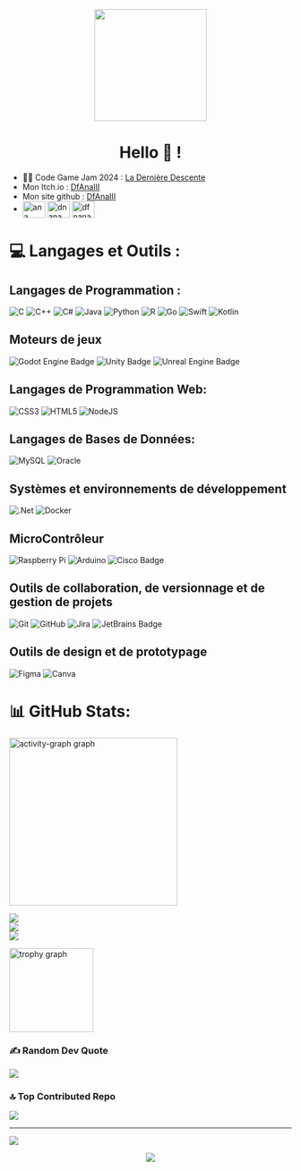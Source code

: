 <div align="center">
  <img height="200" src="https://i.gifer.com/8X6a.gif"  />
</div>
<h1 align="center">Hello 👋 !</h1>

- 👨‍💻 Code Game Jam 2024 : [La Dernière Descente](https://ystevak.itch.io/la-derniere-descente)
-  Mon Itch.io : [DfAnaIII](https://dfanaiii.itch.io/)
-  Mon site github : [DfAnaIII](https://dfanaiii.github.io/)
-  <a href="https://www.linkedin.com/in/ana-d-erfurth-26491b2a1/" target="blank"><img align="center" src="https://raw.githubusercontent.com/rahuldkjain/github-profile-readme-generator/master/src/images/icons/Social/linked-in-alt.svg" alt="ana d'erfurth" height="30" width="40" /></a>
<a href="https://www.youtube.com/channel/UCoBc9UX3Chg71OHOCk98Wpw" target="blank"><img align="center" src="https://raw.githubusercontent.com/rahuldkjain/github-profile-readme-generator/master/src/images/icons/Social/youtube.svg" alt="dnana" height="30" width="40" /></a>
<a href="https://discord.gg/dfnana" target="blank"><img align="center" src="https://raw.githubusercontent.com/rahuldkjain/github-profile-readme-generator/master/src/images/icons/Social/discord.svg" alt="dfnana" height="30" width="40" /></a>

# 💻 Langages et Outils :

## Langages de Programmation : 

![C](https://img.shields.io/badge/c-%2300599C.svg?style=for-the-badge&logo=c&logoColor=white) 
![C++](https://img.shields.io/badge/c++-%2300599C.svg?style=for-the-badge&logo=c%2B%2B&logoColor=white) 
![C#](https://img.shields.io/badge/c%23-%23239120.svg?style=for-the-badge&logo=csharp&logoColor=white)
![Java](https://img.shields.io/badge/java-%23ED8B00.svg?style=for-the-badge&logo=openjdk&logoColor=white) 
![Python](https://img.shields.io/badge/python-3670A0?style=for-the-badge&logo=python&logoColor=ffdd54)
![R](https://img.shields.io/badge/r-%23276DC3.svg?style=for-the-badge&logo=r&logoColor=white)
![Go](https://img.shields.io/badge/go-%2300ADD8.svg?style=for-the-badge&logo=go&logoColor=white) 
![Swift](https://img.shields.io/badge/swift-F54A2A?style=for-the-badge&logo=swift&logoColor=white) 
![Kotlin](https://img.shields.io/badge/kotlin-%237F52FF.svg?style=for-the-badge&logo=kotlin&logoColor=white) 

## Moteurs de jeux
![Godot Engine Badge](https://img.shields.io/badge/Godot%20Engine-478CBF?logo=godotengine&logoColor=fff&style=for-the-badge)
![Unity Badge](https://img.shields.io/badge/Unity-FFF?logo=unity&logoColor=000&style=for-the-badge)
![Unreal Engine Badge](https://img.shields.io/badge/Unreal%20Engine-0E1128?logo=unrealengine&logoColor=fff&style=for-the-badge)

## Langages de Programmation Web: 

![CSS3](https://img.shields.io/badge/css3-%231572B6.svg?style=for-the-badge&logo=css3&logoColor=white)
![HTML5](https://img.shields.io/badge/html5-%23E34F26.svg?style=for-the-badge&logo=html5&logoColor=white) 
![NodeJS](https://img.shields.io/badge/node.js-6DA55F?style=for-the-badge&logo=node.js&logoColor=white)

## Langages de Bases de Données: 
![MySQL](https://img.shields.io/badge/mysql-4479A1.svg?style=for-the-badge&logo=mysql&logoColor=white)
 ![Oracle](https://img.shields.io/badge/Oracle-F80000?style=for-the-badge&logo=oracle&logoColor=white)
 
## Systèmes et environnements de développement

  ![.Net](https://img.shields.io/badge/.NET-5C2D91?style=for-the-badge&logo=.net&logoColor=white)
  ![Docker](https://img.shields.io/badge/docker-%230db7ed.svg?style=for-the-badge&logo=docker&logoColor=white)

## MicroContrôleur

 ![Raspberry Pi](https://img.shields.io/badge/-RaspberryPi-C51A4A?style=for-the-badge&logo=Raspberry-Pi)
 ![Arduino](https://img.shields.io/badge/-Arduino-00979D?style=for-the-badge&logo=Arduino&logoColor=white)
 ![Cisco Badge](https://img.shields.io/badge/Cisco-1BA0D7?logo=cisco&logoColor=fff&style=for-the-badge)

 ## Outils de collaboration, de versionnage et de gestion de projets

 ![Git](https://img.shields.io/badge/git-%23F05033.svg?style=for-the-badge&logo=git&logoColor=white) 
 ![GitHub](https://img.shields.io/badge/github-%23121011.svg?style=for-the-badge&logo=github&logoColor=white)
 ![Jira](https://img.shields.io/badge/jira-%230A0FFF.svg?style=for-the-badge&logo=jira&logoColor=white) 
 ![JetBrains Badge](https://img.shields.io/badge/JetBrains-000?logo=jetbrains&logoColor=fff&style=for-the-badge)

  ## Outils de design et de prototypage

   ![Figma](https://img.shields.io/badge/figma-%23F24E1E.svg?style=for-the-badge&logo=figma&logoColor=white)
   ![Canva](https://img.shields.io/badge/Canva-%2300C4CC.svg?style=for-the-badge&logo=Canva&logoColor=white) 

# 📊 GitHub Stats:
<div>
 <img src="https://github-readme-activity-graph.vercel.app/graph?username=DfAnaIII&radius=16&theme=react&area=true&order=5" height="300" alt="activity-graph graph"  />
 
![](https://github-readme-stats.vercel.app/api?username=DfAnaIII&theme=dark&hide_border=false&include_all_commits=false&count_private=false)<br/>
![](https://github-readme-streak-stats.herokuapp.com/?user=DfAnaIII&theme=dark&hide_border=false)<br/>
![](https://github-readme-stats.vercel.app/api/top-langs/?username=DfAnaIII&theme=dark&hide_border=false&include_all_commits=false&count_private=false&layout=compact)

  <img src="https://github-profile-trophy.vercel.app?username=DfAnaIII&theme=dracula&column=-1&row=1&margin-w=8&margin-h=8&no-bg=false&no-frame=false&order=4" height="150" alt="trophy graph"  />
</div>

### ✍️ Random Dev Quote
![](https://quotes-github-readme.vercel.app/api?type=horizontal&theme=dark)

### 🔝 Top Contributed Repo
![](https://github-contributor-stats.vercel.app/api?username=DfAnaIII&limit=5&theme=dark&combine_all_yearly_contributions=true)

---
[![](https://visitcount.itsvg.in/api?id=DfAnaIII&icon=0&color=10)](https://visitcount.itsvg.in)
<div align="center">
  <img src="https://profile-counter.glitch.me/DfAnaIII/count.svg?"  />
</div>
